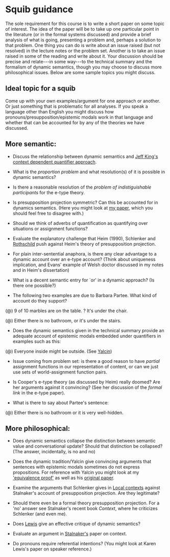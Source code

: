 Squib  guidance
============

The sole requirement for this course is to write a short paper on some topic of interest.  The idea of the paper will be to take up one particular point in the literature (or in the formal systems discussed) and provide a brief analysis of what is going, presenting a problem and, perhaps a solution to that problem.  One thing you can do is write about an issue raised (but not resolved) in the lecture notes or the problem set.  Another is to take an issue raised in some of the reading and write about it.  Your discussion should be precise and relate---in some way---to the technical summary and the formalism of dynamic semantics, though you may choose to discuss more philosophical issues. Below are some sample topics you might discuss.



Ideal topic for a squib
----
Come up with your own examples/argument for one approach or another. Or just something that is problematic for all analyses.  If you speak a language other than English you might discuss how pronouns/presupposition/epistemic modals work in that language and whether that can be accounted for by any of the theories we have discussed.


More semantic:
----

- Discuss the relationship between dynamic semantics and [Jeff King's context dependent quantifier approach](semantics.uchicago.edu/workshops/spl/anaphora/king05.pdf).

- What is the *proportion problem* and what resolution(s) of it is possible in dynamic semantics? 

- Is there a reasonable resolution of the *problem of indistiguishable participants* for the e-type theory.

- Is presupposition projection symmetric?  Can this be accounted for in dynamics semantics.  (Here you might look at [my paper](http://danielrothschild.com/rothschild-explaining.pdf), which you should feel free to disagree with.)

- Should we think of adverbs of quantification as quantifying over situations or assignment functions?  

- Evaluate the explanatory challenge that Heim (1990), Schlenker and [Rothschild](http://danielrothschild.com/rothschild-explaining.pdf) push against Heim's theory of presupposition projection.

- For plain inter-sentential anaphora, is there any clear advantage to a dynamic account over an e-type account?  (Think about uniqueness implication, and Evans' example of Welsh doctor discussed in my notes and in Heim's dissertation)

- What is a decent semantic entry for `or' in a dynamic approach? (Is there one possible?)

- The following two examples are due to Barbara Partee.  What kind of account do they support?

(@) 9 of 10 marbles are on the table.  ? It's under the chair. 

(@) Either there is no bathroom, or it's under the stairs.  

- Does the dynamic semantics given in the technical summary provide an adequate account of epistemic modals embedded under  quantifiers in examples such as this:

(@) Everyone inside might be outside. (See [Yalcin](https://dl.dropboxusercontent.com/u/14251569/Published/Yalcin%202015%20epistemic-modality-de-re.pdf))

- Issue coming from problem set: is there a good reason to have *partial* assignment functions in our representation of content, or can we just use sets of world-assignment function pairs.

- Is Cooper's e-type theory (as discussed by Heim) really doomed?  Are her arguments against it convincing? (See her discussion of the *formal link* in the e-type paper).

- What is there to say about Partee's sentence:

(@) Either there is no bathroom or it is very well-hidden.





   
More philosophical:
----

- Does dynamic semantics collapse the distinction between semantic value and conversational update? Should that distinction be collapsed? (The answer, incidentally, is no and no)

- Does the dynamic tradition/Yalcin give convincing arguments that sentences with epistemic modals sometimes do not express propositions.  For reference with Yalcin you might look at my ['equivalence proof'](http://danielrothschild.com/dyncon/vy/) as well as his [original paper](https://dl.dropboxusercontent.com/u/14251569/Published/Yalcin%202007%20Epistemic%20modals.pdf).

- Examine the arguments that Schlenker gives in [Local contexts](semprag.org/article/viewFile/sp.2.3/71) against Stalnaker's account of presupposition projection.  Are they legitimate?

- Should there even be a formal theory presupposition projection.  For a 'no' answer see Stalnaker's recent book *Context*, where he criticizes Schlenker (and even me).

- Does [Lewis](https://www.dropbox.com/s/51jo3llkze2vtw6/Indefinites_revised.pdf) give an effective critique of dynamic semantics?

- Evaluate an argument in [Stalnaker's](https://www.jstor.org/stable/40180108) paper on context. 

- Do pronouns require referential intentions? (You might look at Karen Lewis's paper on speaker reference.)

